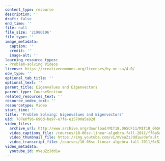 ```yaml
---
content_type: resource
description: ''
draft: false
end_time: ''
file: null
file_size: '21980196'
file_type: ''
image_metadata:
  caption: ''
  credit: ''
  image-alt: ''
learning_resource_types:
- Problem-solving Videos
license: https://creativecommons.org/licenses/by-nc-sa/4.0/
ocw_type: ''
optional_tab_title: ''
optional_text: ''
parent_title: Eigenvalues and Eigenvectors
parent_type: CourseSection
related_resources_text: ''
resource_index_text: ''
resourcetype: Video
start_time: ''
title: 'Problem Solving: Eigenvalues and Eigenvectors'
uid: 787e0f96-696d-be97-e7fa-e15700a5a92d
video_files:
  archive_url: http://www.archive.org/download/MIT18.06SCF11/MIT18_06SC_110706_N2_300k.mp4
  video_captions_file: /courses/18-06sc-linear-algebra-fall-2011/ff6a5ab8d3d55571ae227c6ecfcbab26_mVeuZzJdd1w.vtt
  video_thumbnail_file: https://img.youtube.com/vi/mVeuZzJdd1w/default.jpg
  video_transcript_file: /courses/18-06sc-linear-algebra-fall-2011/6c525b41e0a7c9f8440dfa4176c877ff_mVeuZzJdd1w.pdf
video_metadata:
  youtube_id: mVeuZzJdd1w
---
```

